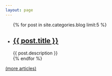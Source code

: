 ```yaml
---
layout: page
---
```

<div class="index-artical">
    <ul class="index-left">
    {% for post in site.categories.blog limit:5 %}
        <li>
            <h2>
            	<a href="{{ post.url }}">{{ post.title }}</a>
            </h2>
            <span class="title-desc">{{ post.description }}</span>
        </li>
    {% endfor %}
    </ul>
    <a href="{{ site.production_url }}/archive.html">(more articles)</a>
</div>